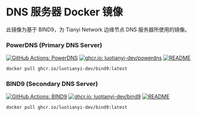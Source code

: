 # DNS 服务器 Docker 镜像

此镜像为基于 BIND9，为 Tianyi Network 边缘节点 DNS 服务器所使用的镜像。


### PowerDNS (Primary DNS Server)
[![GitHub Actions: PowerDNS](https://img.shields.io/github/actions/workflow/status/luotianyi-dev/dns-server/powerdns.yml?style=flat-square&logo=github&logoColor=white&label=PowerDNS)](https://github.com/luotianyi-dev/dns-server/actions/workflows/powerdns.yml)
[![ghcr.io: luotianyi-dev/powerdns](https://img.shields.io/badge/ghcr.io-luotianyi--dev%2Fpowerdns-blue?style=flat-square)](https://github.com/orgs/luotianyi-dev/packages/container/package/powerdns)
[![README](https://img.shields.io/badge/readme-blue?style=flat-square&color=66ccff)](https://github.com/luotianyi-dev/dns-server/tree/main/powerdns)

```bash
docker pull ghcr.io/luotianyi-dev/bind9:latest
```


### BIND9 (Secondary DNS Server)
[![GitHub Actions: BIND9](https://img.shields.io/github/actions/workflow/status/luotianyi-dev/dns-server/bind9.yml?style=flat-square&logo=github&logoColor=white&label=BIND9)](https://github.com/luotianyi-dev/dns-server/actions/workflows/bind9.yml)
[![ghcr.io: luotianyi-dev/bind9](https://img.shields.io/badge/ghcr.io-luotianyi--dev%2Fbind9-blue?style=flat-square)](https://github.com/orgs/luotianyi-dev/packages/container/package/bind9)
[![README](https://img.shields.io/badge/readme-blue?style=flat-square&color=66ccff)](https://github.com/luotianyi-dev/dns-server/tree/main/bind9)

```bash
docker pull ghcr.io/luotianyi-dev/bind9:latest
```
